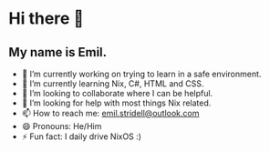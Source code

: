 # Hi there 👋
## My name is Emil.
- 🔭 I’m currently working on trying to learn in a safe environment.
- 🌱 I’m currently learning Nix, C#, HTML and CSS.
- 👯 I’m looking to collaborate where I can be helpful.
- 🤔 I’m looking for help with most things Nix related.
- 📫 How to reach me: emil.stridell@outlook.com
- 😄 Pronouns: He/Him
- ⚡ Fun fact: I daily drive NixOS :)
